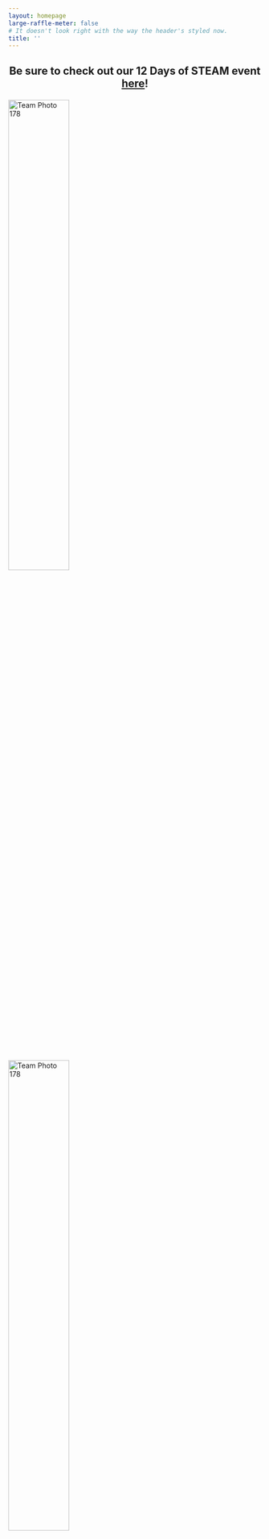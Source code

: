 ```yaml
---
layout: homepage
large-raffle-meter: false
# It doesn't look right with the way the header's styled now.
title: ''
---
```


<h2 style="text-align: center;">Be sure to check out our 12 Days of STEAM event <a href="{{ site.url}}/12daysofsteam">here</a>!</h2>

<div class= "float-left" style="margin-top: 20px; margin-bottom: 20px; margin-right: 0px">
  <img alt= "Team Photo 178" style="width: 49%; margin-right: 11px" src="{{ site.url }}/assets/img/LeadershipPhoto.jpg"/>
  <img alt= "Team Photo 178" style="width: 49%;" src="{{ site.url }}/assets/img/VeteranNewMemberPhoto.jpg"/>
</div>

### About Team 178

>The 2nd Law Enforcers have been an active participant in *FIRST* (For Inspiration & Recognition of Science & Technology) since 1997. We aim to provide real-world opportunities for our team members to grow as team members and leaders and to educate the public about STEM topics. Read more [here]({{ site.url }}/about).

### Dream *FIRST*

>Dream *FIRST* is our main outreach program for children ages 3 to 10, developed by our team. The goal of this program is to cultivate children's interest in science, technology, engineering, and math (STEM) because we believe that by training the kids at a young age, we can spark an interest in science that lasts a lifetime. Read more about this program [here]({{ site.url }}/dreamfirst).

### Our Sponsors

>One of the reasons our team is able to function is through the help of our wonderful sponsors, including UTC Otis Elevator, ebm-papst Inc., and UTC Sikorsky Aircraft Corporation. Learn more about each of our sponsors [here]({{ site.url }}/sponsors).

<!--
### Upcoming events

### How to join

Interested in joining the team? Check our [how to join]({{ site.url }}/members) page!
-->

{% include calendar.html %}
